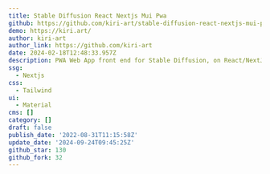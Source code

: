 ```yaml
---
title: Stable Diffusion React Nextjs Mui Pwa
github: https://github.com/kiri-art/stable-diffusion-react-nextjs-mui-pwa
demo: https://kiri.art/
author: kiri-art
author_link: https://github.com/kiri-art
date: 2024-02-18T12:48:33.957Z
description: PWA Web App front end for Stable Diffusion, on React/NextJS with Material UI
ssg:
  - Nextjs
css:
  - Tailwind
ui:
  - Material
cms: []
category: []
draft: false
publish_date: '2022-08-31T11:15:58Z'
update_date: '2024-09-24T09:45:25Z'
github_star: 130
github_fork: 32
---
```

